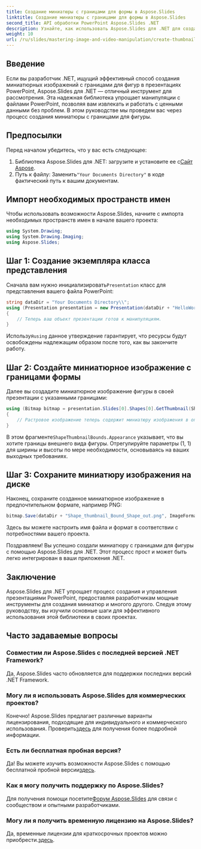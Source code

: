 ```yaml
---
title: Создание миниатюры с границами для формы в Aspose.Slides
linktitle: Создание миниатюры с границами для формы в Aspose.Slides
second_title: API обработки PowerPoint Aspose.Slides .NET
description: Узнайте, как использовать Aspose.Slides для .NET для создания миниатюрных изображений с определенными границами для фигур в презентациях PowerPoint. Это полное руководство содержит пошаговые инструкции.
weight: 10
url: /ru/slides/mastering-image-and-video-manipulation/create-thumbnail-bounds-shape/
---
```

## Введение

Если вы разработчик .NET, ищущий эффективный способ создания миниатюрных изображений с границами для фигур в презентациях PowerPoint, Aspose.Slides для .NET — отличный инструмент для рассмотрения. Эта надежная библиотека упрощает манипуляции с файлами PowerPoint, позволяя вам извлекать и работать с ценными данными без проблем. В этом руководстве мы проведем вас через процесс создания миниатюры с границами для фигуры.

## Предпосылки

Перед началом убедитесь, что у вас есть следующее:

1.  Библиотека Aspose.Slides для .NET: загрузите и установите ее с[Сайт Aspose](https://releases.aspose.com/slides/net/).
2.  Путь к файлу: Заменить`"Your Documents Directory"` в коде фактический путь к вашим документам.

## Импорт необходимых пространств имен

Чтобы использовать возможности Aspose.Slides, начните с импорта необходимых пространств имен в начале вашего проекта:

```csharp
using System.Drawing;
using System.Drawing.Imaging;
using Aspose.Slides;
```

## Шаг 1: Создание экземпляра класса представления

 Сначала вам нужно инициализировать`Presentation` класс для представления вашего файла PowerPoint:

```csharp
string dataDir = "Your Documents Directory\\";
using (Presentation presentation = new Presentation(dataDir + "HelloWorld.pptx"))
{
    // Теперь ваш объект презентации готов к манипуляциям.
}
```

 Используя`using` данное утверждение гарантирует, что ресурсы будут освобождены надлежащим образом после того, как вы закончите работу.

## Шаг 2: Создайте миниатюрное изображение с границами формы

Далее вы создадите миниатюрное изображение фигуры в своей презентации с указанными границами:

```csharp
using (Bitmap bitmap = presentation.Slides[0].Shapes[0].GetThumbnail(ShapeThumbnailBounds.Appearance, 1, 1))
{
    // Растровое изображение теперь содержит миниатюру изображения в определенных границах.
}
```

 В этом фрагменте`ShapeThumbnailBounds.Appearance` указывает, что вы хотите границы внешнего вида фигуры. Отрегулируйте параметры (1, 1) для ширины и высоты по мере необходимости, основываясь на ваших выходных требованиях.

## Шаг 3: Сохраните миниатюру изображения на диске

Наконец, сохраните созданное миниатюрное изображение в предпочтительном формате, например PNG:

```csharp
bitmap.Save(dataDir + "Shape_thumbnail_Bound_Shape_out.png", ImageFormat.Png);
```

Здесь вы можете настроить имя файла и формат в соответствии с потребностями вашего проекта.

Поздравляем! Вы успешно создали миниатюру с границами для фигуры с помощью Aspose.Slides для .NET. Этот процесс прост и может быть легко интегрирован в ваши приложения .NET.

## Заключение

Aspose.Slides для .NET упрощает процесс создания и управления презентациями PowerPoint, предоставляя разработчикам мощные инструменты для создания миниатюр и многого другого. Следуя этому руководству, вы изучили основные шаги для эффективного использования этой библиотеки в своих проектах.

## Часто задаваемые вопросы

### Совместим ли Aspose.Slides с последней версией .NET Framework?

Да, Aspose.Slides часто обновляется для поддержки последних версий .NET Framework.

### Могу ли я использовать Aspose.Slides для коммерческих проектов?

 Конечно! Aspose.Slides предлагает различные варианты лицензирования, подходящие для индивидуального и коммерческого использования. Проверить[здесь](https://purchase.aspose.com/buy) для получения более подробной информации.

### Есть ли бесплатная пробная версия?

 Да! Вы можете изучить возможности Aspose.Slides с помощью бесплатной пробной версии[здесь](https://releases.aspose.com/).

### Как я могу получить поддержку по Aspose.Slides?

Для получения помощи посетите[Форум Aspose.Slides](https://forum.aspose.com/c/slides/11) для связи с сообществом и опытными разработчиками.

### Могу ли я получить временную лицензию на Aspose.Slides?

 Да, временные лицензии для краткосрочных проектов можно приобрести.[здесь](https://purchase.aspose.com/temporary-license/).